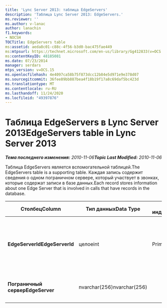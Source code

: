 ```yaml
---
title: 'Lync Server 2013: таблица EdgeServers'
description: 'Таблица Lync Server 2013: EdgeServers.'
ms.reviewer: ''
ms.author: v-lanac
author: lanachin
f1.keywords:
- NOCSH
TOCTitle: EdgeServers table
ms:assetid: aeda8c01-c88c-4f56-b3d0-bac475fae449
ms:mtpsurl: https://technet.microsoft.com/en-us/library/Gg412833(v=OCS.15)
ms:contentKeyID: 48185081
ms.date: 07/23/2014
manager: serdars
mtps_version: v=OCS.15
ms.openlocfilehash: 4e4097ca58b75f873dcc12b84e5d971e9e378d07
ms.sourcegitcommit: 36fee89bb887bea4f18b19f17a8c69daf5bc423d
ms.translationtype: MT
ms.contentlocale: ru-RU
ms.lasthandoff: 11/24/2020
ms.locfileid: "49397876"
---
```

# <a name="edgeservers-table-in-lync-server-2013"></a><span data-ttu-id="98148-103">Таблица EdgeServers в Lync Server 2013</span><span class="sxs-lookup"><span data-stu-id="98148-103">EdgeServers table in Lync Server 2013</span></span>

<div data-xmlns="http://www.w3.org/1999/xhtml">

<div class="topic" data-xmlns="http://www.w3.org/1999/xhtml" data-msxsl="urn:schemas-microsoft-com:xslt" data-cs="https://msdn.microsoft.com/">

<div data-asp="https://msdn2.microsoft.com/asp">



</div>

<div id="mainSection">

<div id="mainBody"><span data-ttu-id="98148-104">

<span> </span></span><span class="sxs-lookup"><span data-stu-id="98148-104">

<span> </span></span></span>

<span data-ttu-id="98148-105">_**Тема последнего изменения:** 2010-11-06_</span><span class="sxs-lookup"><span data-stu-id="98148-105">_**Topic Last Modified:** 2010-11-06_</span></span>

<span data-ttu-id="98148-106">Таблица EdgeServers является вспомогательной таблицей.</span><span class="sxs-lookup"><span data-stu-id="98148-106">The EdgeServers table is a supporting table.</span></span> <span data-ttu-id="98148-107">Каждая запись содержит сведения о одном пограничном сервере, который участвует в звонках, которые содержат записи в базе данных.</span><span class="sxs-lookup"><span data-stu-id="98148-107">Each record stores information about one Edge Server that is involved in calls that have records in the database.</span></span>


<table>
<colgroup>
<col style="width: 25%" />
<col style="width: 25%" />
<col style="width: 25%" />
<col style="width: 25%" />
</colgroup>
<thead>
<tr class="header">
<th><span data-ttu-id="98148-108">Столбец</span><span class="sxs-lookup"><span data-stu-id="98148-108">Column</span></span></th>
<th><span data-ttu-id="98148-109">Тип данных</span><span class="sxs-lookup"><span data-stu-id="98148-109">Data Type</span></span></th>
<th><span data-ttu-id="98148-110">Ключ/индекс</span><span class="sxs-lookup"><span data-stu-id="98148-110">Key/Index</span></span></th>
<th><span data-ttu-id="98148-111">Сведения</span><span class="sxs-lookup"><span data-stu-id="98148-111">Details</span></span></th>
</tr>
</thead>
<tbody>
<tr class="odd">
<td><p><span data-ttu-id="98148-112"><strong>EdgeServerId</strong></span><span class="sxs-lookup"><span data-stu-id="98148-112"><strong>EdgeServerId</strong></span></span></p></td>
<td><p><span data-ttu-id="98148-113">целое</span><span class="sxs-lookup"><span data-stu-id="98148-113">int</span></span></p></td>
<td><p><span data-ttu-id="98148-114">Primary</span><span class="sxs-lookup"><span data-stu-id="98148-114">Primary</span></span></p></td>
<td><p><span data-ttu-id="98148-115">Уникальный номер, идентифицирующий этот сервер пограничного сервера.</span><span class="sxs-lookup"><span data-stu-id="98148-115">Unique number identifying this Edge Server.</span></span></p></td>
</tr>
<tr class="even">
<td><p><span data-ttu-id="98148-116"><strong>Пограничный сервер</strong></span><span class="sxs-lookup"><span data-stu-id="98148-116"><strong>EdgeServer</strong></span></span></p></td>
<td><p><span data-ttu-id="98148-117">nvarchar(256)</span><span class="sxs-lookup"><span data-stu-id="98148-117">nvarchar(256)</span></span></p></td>
<td><p> </p></td>
<td><p><span data-ttu-id="98148-118">Имя пограничного сервера.</span><span class="sxs-lookup"><span data-stu-id="98148-118">Edge Server name.</span></span></p></td>
</tr>
</tbody>
</table><span data-ttu-id="98148-119">


</div>

<span> </span>

</div>

</div>

</span><span class="sxs-lookup"><span data-stu-id="98148-119">


</div>

<span> </span>

</div>

</div>

</span></span></div>

